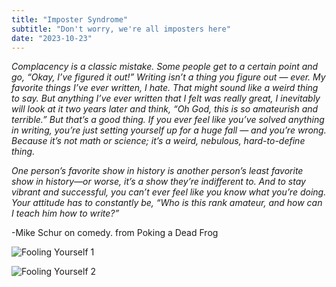 ```yaml
---
title: "Imposter Syndrome"
subtitle: "Don't worry, we're all imposters here"
date: "2023-10-23"
---
```

  
  
*Complacency is a classic mistake. Some people get to a certain point and go, “Okay, I’ve figured it out!” Writing isn’t a thing you figure out — ever. My favorite things I’ve ever written, I hate. That might sound like a weird thing to say. But anything I’ve ever written that I felt was really great, I inevitably will look at it two years later and think, “Oh God, this is so amateurish and terrible.” But that’s a good thing. If you ever feel like you’ve solved anything in writing, you’re just setting yourself up for a huge fall — and you’re wrong. Because it’s not math or science; it’s a weird, nebulous, hard-to-define thing.*
  
  

*One person’s favorite show in history is another person’s least favorite show in history—or worse, it’s a show they’re indifferent to. And to stay vibrant and successful, you can’t ever feel like you know what you’re doing. Your attitude has to constantly be, “Who is this rank amateur, and how can I teach him how to write?”*
  
  

-Mike Schur on comedy. from Poking a Dead Frog
  
  
  
![Fooling Yourself 1](../blog/fooling-yourself-1.jpeg)
  
  
    
![Fooling Yourself 2](../blog/fooling-yourself-2.jpeg)
